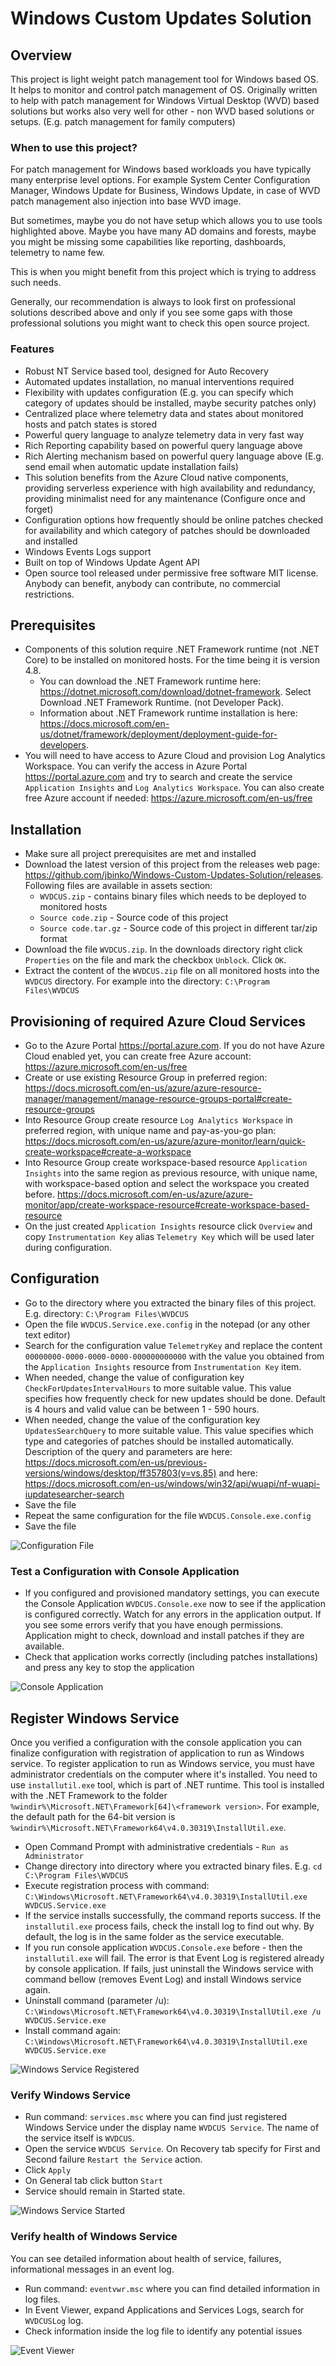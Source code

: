 # Windows Custom Updates Solution

## Overview

This project is light weight patch management tool for Windows based OS.
It helps to monitor and control patch management of OS.
Originally written to help with patch management for Windows Virtual Desktop (WVD) based solutions
but works also very well for other - non WVD based solutions or setups. (E.g. patch management for family computers)

### When to use this project?

For patch management for Windows based workloads you have typically many enterprise level options.
For example System Center Configuration Manager, Windows Update for Business, Windows Update, in case of WVD patch management also injection into base WVD image.

But sometimes, maybe you do not have setup which allows you to use tools highlighted above.
Maybe you have many AD domains and forests, maybe you might be missing some capabilities like reporting, dashboards, telemetry to name few.

This is when you might benefit from this project which is trying to address such needs.

Generally, our recommendation is always to look first on professional solutions described above
and only if you see some gaps with those professional solutions you might want to check this open source project.

### Features

- Robust NT Service based tool, designed for Auto Recovery
- Automated updates installation, no manual interventions required
- Flexibility with updates configuration (E.g. you can specify which category of updates should be installed, maybe security patches only)
- Centralized place where telemetry data and states about monitored hosts and patch states is stored
- Powerful query language to analyze telemetry data in very fast way
- Rich Reporting capability based on powerful query language above
- Rich Alerting mechanism based on powerful query language above (E.g. send email when automatic update installation fails)
- This solution benefits from the Azure Cloud native components, providing serverless experience with high availability and redundancy, providing minimalist need for any maintenance (Configure once and forget)
- Configuration options how frequently should be online patches checked for availability and which category of patches should be downloaded and installed
- Windows Events Logs support
- Built on top of Windows Update Agent API
- Open source tool released under permissive free software MIT license. Anybody can benefit, anybody can contribute, no commercial restrictions.

## Prerequisites

- Components of this solution require .NET Framework runtime (not .NET Core) to be installed on monitored hosts.
For the time being it is version 4.8.
  - You can download the .NET Framework runtime here: <https://dotnet.microsoft.com/download/dotnet-framework>. Select Download .NET Framework Runtime. (not Developer Pack).
  - Information about .NET Framework runtime installation is here: <https://docs.microsoft.com/en-us/dotnet/framework/deployment/deployment-guide-for-developers>.
- You will need to have access to Azure Cloud and provision Log Analytics Workspace. You can verify the access in Azure Portal <https://portal.azure.com> and try to search and create the service `Application Insights` and `Log Analytics Workspace`. You can also create free Azure account if needed: <https://azure.microsoft.com/en-us/free>

## Installation

- Make sure all project prerequisites are met and installed
- Download the latest version of this project from the releases web page: <https://github.com/jbinko/Windows-Custom-Updates-Solution/releases>.
Following files are available in assets section:
  - `WVDCUS.zip` - contains binary files which needs to be deployed to monitored hosts
  - `Source code.zip` - Source code of this project
  - `Source code.tar.gz` - Source code of this project in different tar/zip format
- Download the file `WVDCUS.zip`. In the downloads directory right click `Properties` on the file and mark the checkbox `Unblock`. Click `OK`.
- Extract the content of the `WVDCUS.zip` file on all monitored hosts into the `WVDCUS` directory. For example into the directory: `C:\Program Files\WVDCUS`

## Provisioning of required Azure Cloud Services

- Go to the Azure Portal <https://portal.azure.com>. If you do not have Azure Cloud enabled yet, you can create free Azure account: <https://azure.microsoft.com/en-us/free>
- Create or use existing Resource Group in preferred region: <https://docs.microsoft.com/en-us/azure/azure-resource-manager/management/manage-resource-groups-portal#create-resource-groups>
- Into Resource Group create resource `Log Analytics Workspace` in preferred region, with unique name and pay-as-you-go plan: <https://docs.microsoft.com/en-us/azure/azure-monitor/learn/quick-create-workspace#create-a-workspace>
- Into Resource Group create workspace-based resource `Application Insights` into the same region as previous resource, with unique name, with workspace-based option and select the workspace you created before. <https://docs.microsoft.com/en-us/azure/azure-monitor/app/create-workspace-resource#create-workspace-based-resource>
- On the just created `Application Insights` resource click `Overview` and copy `Instrumentation Key` alias `Telemetry Key` which will be used later during configuration.

## Configuration

- Go to the directory where you extracted the binary files of this project. E.g. directory: `C:\Program Files\WVDCUS`
- Open the file `WVDCUS.Service.exe.config` in the notepad (or any other text editor)
- Search for the configuration value `TelemetryKey` and replace the content `00000000-0000-0000-0000-000000000000` with the value you obtained from the `Application Insights` resource from `Instrumentation Key` item.
- When needed, change the value of configuration key `CheckForUpdatesIntervalHours` to more suitable value. This value specifies how frequently check for new updates should be done. Default is 4 hours and valid value can be between 1 - 590 hours.
- When needed, change the value of the configuration key `UpdatesSearchQuery` to more suitable value. This value specifies which type and categories of patches should be installed automatically. Description of the query and parameters are here: <https://docs.microsoft.com/en-us/previous-versions/windows/desktop/ff357803(v=vs.85)> and here: <https://docs.microsoft.com/en-us/windows/win32/api/wuapi/nf-wuapi-iupdatesearcher-search>
- Save the file
- Repeat the same configuration for the file `WVDCUS.Console.exe.config`
- Save the file

![Configuration File](DocImages/ConfigFile.jpg)

### Test a Configuration with Console Application

- If you configured and provisioned mandatory settings, you can execute the Console Application `WVDCUS.Console.exe` now to see if the application is configured correctly. Watch for any errors in the application output. If you see some errors verify that you have enough permissions. Application might to check, download and install patches if they are available.
- Check that application works correctly (including patches installations) and press any key to stop the application

![Console Application](DocImages/ConsoleApp.jpg)

## Register Windows Service

Once you verified a configuration with the console application you can finalize configuration with registration of application to run as Windows service.
To register application to run as Windows service, you must have administrator credentials on the computer where it's installed.
You need to use `installutil.exe` tool, which is part of .NET runtime.
This tool is installed with the .NET Framework to the folder `%windir%\Microsoft.NET\Framework[64]\<framework version>`. For example, the default path for the 64-bit version is `%windir%\Microsoft.NET\Framework64\v4.0.30319\InstallUtil.exe`.

- Open Command Prompt with administrative credentials - `Run as Administrator`
- Change directory into directory where you extracted binary files. E.g. `cd C:\Program Files\WVDCUS`
- Execute registration process with command: `C:\Windows\Microsoft.NET\Framework64\v4.0.30319\InstallUtil.exe WVDCUS.Service.exe`
- If the service installs successfully, the command reports success. If the `installutil.exe` process fails, check the install log to find out why. By default, the log is in the same folder as the service executable.
- If you run console application `WVDCUS.Console.exe` before - then the `installutil.exe` will fail. The error is that Event Log is registered already by console application. If fails, just uninstall the Windows service with command bellow (removes Event Log) and install Windows service again.
- Uninstall command (parameter /u): `C:\Windows\Microsoft.NET\Framework64\v4.0.30319\InstallUtil.exe /u WVDCUS.Service.exe`
- Install command again: `C:\Windows\Microsoft.NET\Framework64\v4.0.30319\InstallUtil.exe WVDCUS.Service.exe`

![Windows Service Registered](DocImages/WindowsServiceReg.jpg)

### Verify Windows Service

- Run command: `services.msc` where you can find just registered Windows Service under the display name `WVDCUS Service`. The name of the service itself is `WVDCUS`.
- Open the service `WVDCUS Service`. On Recovery tab specify for First and Second failure `Restart the Service` action.
- Click `Apply`
- On General tab click button `Start`
- Service should remain in Started state.

![Windows Service Started](DocImages/WindowsServiceStarted.jpg)

### Verify health of Windows Service

You can see detailed information about health of service, failures, informational messages in an event log.

- Run command: `eventvwr.msc` where you can find detailed information in log files.
- In Event Viewer, expand Applications and Services Logs, search for `WVDCUSLog` log.
- Check information inside the log file to identify any potential issues

![Event Viewer](DocImages/EventViewer.jpg)
